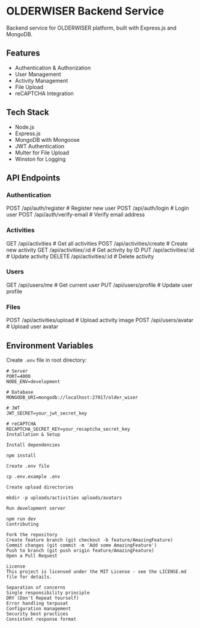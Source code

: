 # OLDERWISER Backend Service

Backend service for OLDERWISER platform, built with Express.js and MongoDB.

## Features

- Authentication & Authorization
- User Management 
- Activity Management
- File Upload
- reCAPTCHA Integration

## Tech Stack

- Node.js
- Express.js 
- MongoDB with Mongoose
- JWT Authentication
- Multer for File Upload
- Winston for Logging

## API Endpoints

### Authentication
POST /api/auth/register     # Register new user
POST /api/auth/login        # Login user
POST /api/auth/verify-email # Verify email address

### Activities
GET    /api/activities           # Get all activities
POST   /api/activities/create    # Create new activity
GET    /api/activities/:id       # Get activity by ID
PUT    /api/activities/:id       # Update activity
DELETE /api/activities/:id       # Delete activity

### Users
GET    /api/users/me        # Get current user
PUT    /api/users/profile   # Update user profile

### Files
POST   /api/activities/upload    # Upload activity image
POST   /api/users/avatar        # Upload user avatar

## Environment Variables

Create `.env` file in root directory:

```env
# Server
PORT=4000
NODE_ENV=development

# Database
MONGODB_URI=mongodb://localhost:27017/older_wiser

# JWT
JWT_SECRET=your_jwt_secret_key

# reCAPTCHA
RECAPTCHA_SECRET_KEY=your_recaptcha_secret_key
Installation & Setup

Install dependencies

npm install

Create .env file

cp .env.example .env

Create upload directories

mkdir -p uploads/activities uploads/avatars

Run development server

npm run dev
Contributing

Fork the repository
Create feature branch (git checkout -b feature/AmazingFeature)
Commit changes (git commit -m 'Add some AmazingFeature')
Push to branch (git push origin feature/AmazingFeature)
Open a Pull Request

License
This project is licensed under the MIT License - see the LICENSE.md file for details.

Separation of concerns
Single responsibility principle
DRY (Don't Repeat Yourself)
Error handling terpusat
Configuration management
Security best practices
Consistent response format
